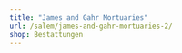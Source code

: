 ```yaml
---
title: "James and Gahr Mortuaries"
url: /salem/james-and-gahr-mortuaries-2/
shop: Bestattungen
---
```

